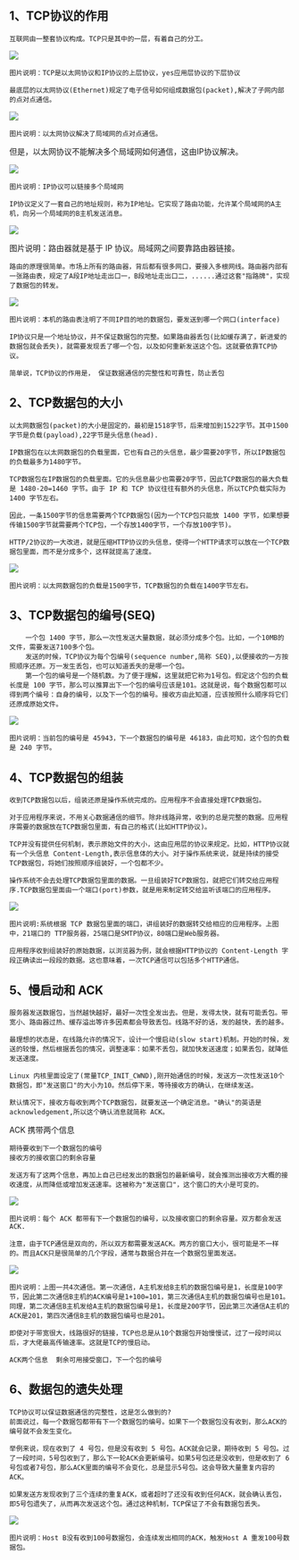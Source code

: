 ## 1、TCP协议的作用

```
互联网由一整套协议构成。TCP只是其中的一层，有着自己的分工。
```

![](images00/01-01.jpg)

```
图片说明：TCP是以太网协议和IP协议的上层协议，yes应用层协议的下层协议
```

```
最底层的以太网协议(Ethernet)规定了电子信号如何组成数据包(packet),解决了子网内部的点对点通信。
```

![](images00/01-02.jpg)

```
图片说明：以太网协议解决了局域网的点对点通信。
```

但是，以太网协议不能解决多个局域网如何通信，这由IP协议解决。

![](images00/01-03.jpg)

```
图片说明：IP协议可以链接多个局域网
```

```
IP协议定义了一套自己的地址规则，称为IP地址。它实现了路由功能，允许某个局域网的A主机，向另一个局域网的B主机发送消息。
```

![](images00/01-04.jpg)



图片说明：路由器就是基于 IP 协议。局域网之间要靠路由器链接。

```
路由的原理很简单。市场上所有的路由器，背后都有很多网口，要接入多根网线。路由器内部有一张路由表，规定了A段IP地址走出口一，B段地址走出口二，......通过这套"指路牌"，实现了数据包的转发。
```

![](images00/01-05.jpg)

```
图片说明：本机的路由表注明了不同IP目的地的数据包，要发送到哪一个网口(interface)
```

```
IP协议只是一个地址协议，并不保证数据包的完整。如果路由器丢包(比如缓存满了，新进爱的数据包就会丢失)，就需要发现丢了哪一个包，以及如何重新发送这个包。这就要依靠TCP协议。

简单说，TCP协议的作用是， 保证数据通信的完整性和可靠性，防止丢包
```

## 2、TCP数据包的大小

```
以太网数据包(packet)的大小是固定的，最初是1518字节，后来增加到1522字节。其中1500字节是负载(payload),22字节是头信息(head).

IP数据包在以太网数据包的负载里面，它也有自己的头信息，最少需要20字节，所以IP数据包的负载最多为1480字节。
```

```
TCP数据包在IP数据包的负载里面。它的头信息最少也需要20字节，因此TCP数据包的最大负载是 1480-20=1460 字节。由于 IP 和 TCP 协议往往有额外的头信息，所以TCP负载实际为 1400 字节左右。
```

```
因此，一条1500字节的信息需要两个TCP数据包(因为一个TCP包只能放 1400 字节，如果想要传输1500字节就需要两个TCP包，一个存放1400字节，一个存放100字节)。

HTTP/2协议的一大改进，就是压缩HTTP协议的头信息，使得一个HTTP请求可以放在一个TCP数据包里面，而不是分成多个，这样就提高了速度。
```

![](images00/01-06.jpg)

```
图片说明：以太网数据包的负载是1500字节，TCP数据包的负载在1400字节左右。
```

## 3、TCP数据包的编号(SEQ)

```
	一个包 1400 字节，那么一次性发送大量数据，就必须分成多个包。比如，一个10MB的文件，需要发送7100多个包。
	发送的时候，TCP协议为每个包编号(sequence number,简称 SEQ),以便接收的一方按照顺序还原。万一发生丢包，也可以知道丢失的是哪一个包。
	第一个包的编号是一个随机数。为了便于理解，这里就把它称为1号包。假定这个包的负载长度是 100 字节，那么可以推算出下一个包的编号应该是101。这就是说，每个数据包都可以得到两个编号：自身的编号，以及下一个包的编号。接收方由此知道，应该按照什么顺序将它们还原成原始文件。
```

![](images00/01-07.jpg)

```
图片说明：当前包的编号是 45943，下一个数据包的编号是 46183，由此可知，这个包的负载是 240 字节。
```

## 4、TCP数据包的组装

```
收到TCP数据包以后，组装还原是操作系统完成的。应用程序不会直接处理TCP数据包。

对于应用程序来说，不用关心数据通信的细节。除非线路异常，收到的总是完整的数据。应用程序需要的数据放在TCP数据包里面，有自己的格式(比如HTTP协议)。

TCP并没有提供任何机制，表示原始文件的大小，这由应用层的协议来规定。比如，HTTP协议就有一个头信息 Content-Length,表示信息体的大小。对于操作系统来说，就是持续的接受TCP数据包，将她们按照顺序组装好，一个包都不少。

操作系统不会去处理TCP数据包里面的数据。一旦组装好TCP数据包，就把它们转交给应用程序.TCP数据包里面由一个端口(port)参数，就是用来制定转交给监听该端口的应用程序。
```

![](images00/01-08.jpg)

```
图片说明:系统根据 TCP 数据包里面的端口，讲组装好的数据转交给相应的应用程序。上图中，21端口的 TTP服务器，25端口是SMTP协议，80端口是Web服务器。
```

```
应用程序收到组装好的原始数据，以浏览器为例，就会根据HTTP协议的 Content-Length 字段正确读出一段段的数据。这也意味着，一次TCP通信可以包括多个HTTP通信。
```

## 5、慢启动和 ACK

```
服务器发送数据包，当然越快越好，最好一次性全发出去。但是，发得太快，就有可能丢包。带宽小、路由器过热、缓存溢出等许多因素都会导致丢包。线路不好的话，发的越快，丢的越多。

最理想的状态是，在线路允许的情况下，设计一个慢启动(slow start)机制。开始的时候，发送的较慢，然后根据丢包的情况，调整速率：如果不丢包，就加快发送速度；如果丢包，就降低发送速度。

Linux 内核里面设定了(常量TCP_INIT_CWND),刚开始通信的时候，发送方一次性发送10个数据包，即"发送窗口"的大小为10。然后停下来，等待接收方的确认，在继续发送。

默认情况下，接收方每收到两个TCP数据包，就要发送一个确定消息。"确认"的英语是 acknowledgement,所以这个确认消息就简称 ACK。
```

ACK 携带两个信息

```
期待要收到下一个数据包的编号
接收方的接收窗口的剩余容量
```

```
发送方有了这两个信息，再加上自己已经发出的数据包的最新编号，就会推测出接收方大概的接收速度，从而降低或增加发送速率。这被称为"发送窗口"，这个窗口的大小是可变的。
```

![](images00/01-09.jpg)

```
图片说明：每个 ACK 都带有下一个数据包的编号，以及接收窗口的剩余容量。双方都会发送ACK.
```

```
注意，由于TCP通信是双向的，所以双方都需要发送ACK。两方的窗口大小，很可能是不一样的。而且ACK只是很简单的几个字段，通常与数据合并在一个数据包里面发送。
```

![](images00/01-10.jpg)

```
图片说明：上图一共4次通信。第一次通信，A主机发给B主机的数据包编号是1，长度是100字节，因此第二次通信B主机的ACK编号是1+100=101，第三次通信A主机的数据包编号也是101。同理，第二次通信B主机发给A主机的数据包编号是1，长度是200字节，因此第三次通信A主机的ACK是201，第四次通信B主机的数据包编号也是201。
```

```
即使对于带宽很大，线路很好的链接，TCP也总是从10个数据包开始慢慢试，过了一段时间以后，才大佬最高传输速率。这就是TCP的慢启动。

ACK两个信息  剩余可用接受窗口，下一个包的编号
```

## 6、数据包的遗失处理

```
TCP协议可以保证数据通信的完整性，这是怎么做到的?
前面说过，每一个数据包都带有下一个数据包的编号。如果下一个数据包没有收到，那么ACK的编号就不会发生变化。

举例来说，现在收到了 4 号包，但是没有收到 5 号包。ACK就会记录，期待收到 5 号包。过了一段时间，5号包收到了，那么下一轮ACK会更新编号。如果5号包还是没收到，但是收到了 6 号包或者7号包，那么ACK里面的编号不会变化，总是显示5号包。这会导致大量重复内容的ACK。

如果发送方发现收到了三个连续的重复ACK，或者超时了还没有收到任何ACK，就会确认丢包，即5号包遗失了，从而再次发送这个包。通过这种机制，TCP保证了不会有数据包丢失。
```

![](images00/01-11.jpg)

```
图片说明：Host B没有收到100号数据包，会连续发出相同的ACK，触发Host A 重发100号数据包。
```



















































